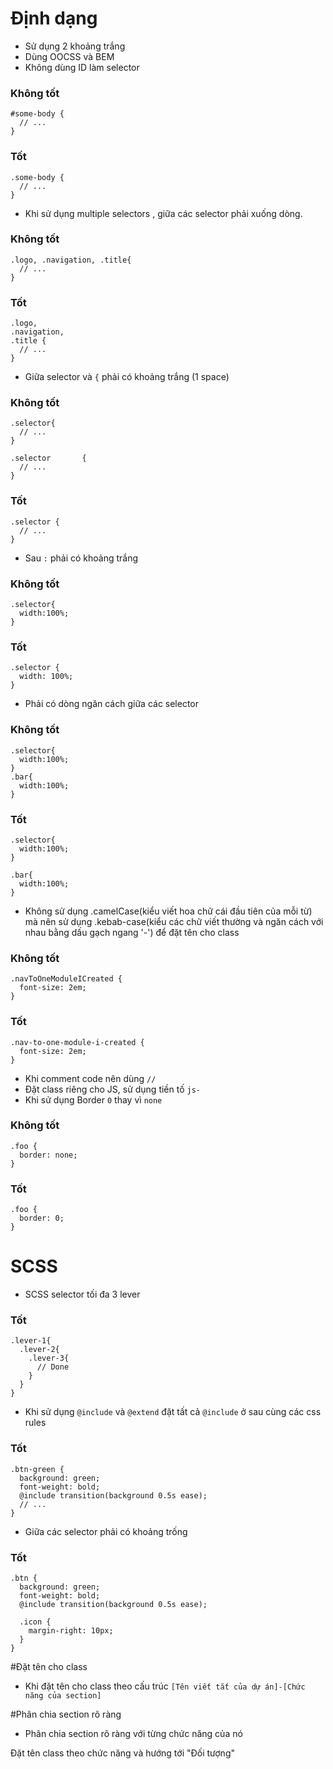 # Định dạng 

* Sử dụng 2 khoảng trắng 
* Dùng OOCSS và BEM
* Không dùng ID làm selector

### Không tốt 
    #some-body {
      // ...
    }
 
### Tốt
    .some-body {
      // ...
    }

* Khi sử dụng multiple selectors , giữa các selector phải xuống dòng.

### Không tốt 
    .logo, .navigation, .title{
      // ...
    }

### Tốt 
    .logo, 
    .navigation, 
    .title {
      // ...
    }

* Giữa selector và `{` phải có khoảng trắng (1 space) ` `

### Không tốt 
    .selector{
      // ...
    }
    
    .selector       {
      // ...
    }

### Tốt 
    .selector {
      // ...
    }

* Sau `:` phải có khoảng trắng ` `

### Không tốt 
    .selector{
      width:100%;
    }

### Tốt 
    .selector {
      width: 100%;
    }

* Phải có dòng ngăn cách giữa các selector

### Không tốt 
    .selector{
      width:100%;
    }
    .bar{
      width:100%;
    }

### Tốt 
    .selector{
      width:100%;
    }

    .bar{
      width:100%;
    }

* Không sử dụng .camelCase(kiểu viết hoa chữ cái đầu tiên của mỗi từ) mà nên sử dụng .kebab-case(kiểu các chữ viết thường và ngăn cách với nhau bằng dấu gạch ngang '-') để đặt tên cho class

### Không tốt 
    .navToOneModuleICreated {
      font-size: 2em;
    }

### Tốt 
    .nav-to-one-module-i-created {
      font-size: 2em;
    }

* Khi comment code nên dùng `//`
* Đặt class riêng cho JS, sử dụng tiền tố `js-`
* Khi sử dụng Border `0` thay vì `none`

### Không tốt 
    .foo {
      border: none;
    }

### Tốt 
    .foo {
      border: 0;
    }

# SCSS 

* SCSS selector tối đa 3 lever 

### Tốt 

    .lever-1{
      .lever-2{
        .lever-3{
          // Done
        }
      }
    }

* Khi sử dụng `@include` và `@extend` đặt tất cả `@include` ở sau cùng các css rules

### Tốt 

    .btn-green {
      background: green;
      font-weight: bold;
      @include transition(background 0.5s ease);
      // ...
    }
* Giữa các selector phải có khoảng trống

### Tốt 

    .btn {
      background: green;
      font-weight: bold;
      @include transition(background 0.5s ease);
      
      .icon {
        margin-right: 10px;
      }
    }

#Đặt tên cho class
- Khi đặt tên cho class theo cấu trúc `[Tên viết tắt của dự án]-[Chức năng của section]`

#Phân chia section rõ ràng
- Phân chia section rõ ràng với từng chức năng của nó

Đặt tên class theo chức năng và hướng tới "Đối tượng"
